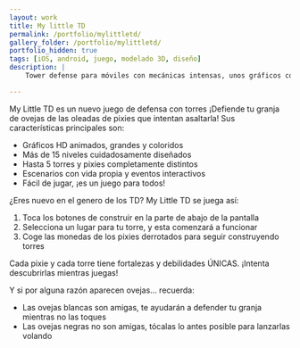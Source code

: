 ```yaml
---
layout: work
title: My little TD
permalink: /portfolio/mylittletd/
gallery_folder: /portfolio/mylittletd/
portfolio_hidden: true
tags: [iOS, android, juego, modelado 3D, diseño]
description: |
    Tower defense para móviles con mecánicas intensas, unos gráficos coloridos y dibujados a mano y un diseño de niveles hecho con mucho cariño.

---
```


My Little TD es un nuevo juego de defensa con torres ¡Defiende tu granja de ovejas de las oleadas de pixies que intentan asaltarla! Sus características principales son:

* Gráficos HD animados, grandes y coloridos
* Más de 15 niveles cuidadosamente diseñados
* Hasta 5 torres y pixies completamente distintos
* Escenarios con vida propia y eventos interactivos
* Fácil de jugar, ¡es un juego para todos!

¿Eres nuevo en el genero de los TD? My Little TD se juega así:

1. Toca los botones de construir en la parte de abajo de la pantalla
2. Selecciona un lugar para tu torre, y esta comenzará a funcionar
3. Coge las monedas de los pixies derrotados para seguir construyendo torres

Cada pixie y cada torre tiene fortalezas y debilidades ÚNICAS. ¡Intenta descubrirlas mientras juegas!

Y si por alguna razón aparecen ovejas... recuerda:
* Las ovejas blancas son amigas, te ayudarán a defender tu granja mientras no las toques
* Las ovejas negras no son amigas, tócalas lo antes posible para lanzarlas volando
